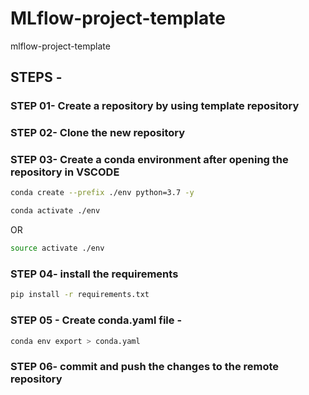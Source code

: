 # MLflow-project-template
mlflow-project-template

## STEPS -
### STEP 01- Create a repository by using template repository
### STEP 02- Clone the new repository
### STEP 03- Create a conda environment after opening the repository in VSCODE

```bash
conda create --prefix ./env python=3.7 -y
```

```bash
conda activate ./env
```
OR
```bash
source activate ./env
```

### STEP 04- install the requirements
```bash
pip install -r requirements.txt
```
### STEP 05 - Create conda.yaml file -
```bash
conda env export > conda.yaml
```

### STEP 06- commit and push the changes to the remote repository
